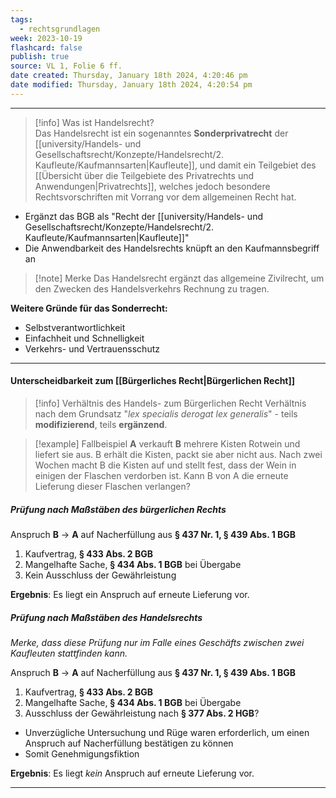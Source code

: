 ```yaml
---
tags:
  - rechtsgrundlagen
week: 2023-10-19
flashcard: false
publish: true
source: VL 1, Folie 6 ff.
date created: Thursday, January 18th 2024, 4:20:46 pm
date modified: Thursday, January 18th 2024, 4:20:54 pm
---
```

***

> [!info] Was ist Handelsrecht?  
> Das Handelsrecht ist ein sogenanntes **Sonderprivatrecht** der [[university/Handels- und Gesellschaftsrecht/Konzepte/Handelsrecht/2. Kaufleute/Kaufmannsarten|Kaufleute]], und damit ein Teilgebiet des [[Übersicht über die Teilgebiete des Privatrechts und Anwendungen|Privatrechts]], welches jedoch besondere Rechtsvorschriften mit Vorrang vor dem allgemeinen Recht hat.
> 

- Ergänzt das BGB als "Recht der [[university/Handels- und Gesellschaftsrecht/Konzepte/Handelsrecht/2. Kaufleute/Kaufmannsarten|Kaufleute]]"
- Die Anwendbarkeit des Handelsrechts knüpft an den Kaufmannsbegriff an

> [!note] Merke 
> Das Handelsrecht ergänzt das allgemeine Zivilrecht, um den Zwecken des Handelsverkehrs Rechnung zu tragen.

**Weitere Gründe für das Sonderrecht:**
- Selbstverantwortlichkeit
- Einfachheit und Schnelligkeit
- Verkehrs- und Vertrauensschutz

***
#### Unterscheidbarkeit zum [[Bürgerliches Recht|Bürgerlichen Recht]]

> [!info] Verhältnis des Handels- zum Bürgerlichen Recht 
> Verhältnis nach dem Grundsatz "*lex specialis derogat lex generalis*" - teils **modifizierend**, teils **ergänzend**.

> [!example] Fallbeispiel 
> **A** verkauft **B** mehrere Kisten Rotwein und liefert sie aus. B erhält die Kisten, packt sie aber nicht aus. Nach zwei Wochen macht B die Kisten auf und stellt fest, dass der Wein in einigen der Flaschen verdorben ist. Kann B von A die erneute Lieferung dieser Flaschen verlangen?

##### Prüfung nach Maßstäben des bürgerlichen Rechts

Anspruch **B** $\rightarrow$ **A** auf Nacherfüllung aus **§ 437 Nr. 1, § 439 Abs. 1 BGB**
1. Kaufvertrag, **§ 433 Abs. 2 BGB**
2. Mangelhafte Sache, **§ 434 Abs. 1 BGB** bei Übergabe
3. Kein Ausschluss der Gewährleistung

**Ergebnis**: Es liegt ein Anspruch auf erneute Lieferung vor.

##### Prüfung nach Maßstäben des Handelsrechts

*Merke, dass diese Prüfung nur im Falle eines Geschäfts zwischen zwei Kaufleuten stattfinden kann.*

Anspruch **B** $\rightarrow$ **A** auf Nacherfüllung aus **§ 437 Nr. 1, § 439 Abs. 1 BGB**
1. Kaufvertrag, **§ 433 Abs. 2 BGB**
2. Mangelhafte Sache, **§ 434 Abs. 1 BGB** bei Übergabe
3. Ausschluss der Gewährleistung nach **§ 377 Abs. 2 HGB**?

- Unverzügliche Untersuchung und Rüge waren erforderlich, um einen Anspruch auf Nacherfüllung bestätigen zu können
- Somit Genehmigungsfiktion

**Ergebnis**: Es liegt *kein* Anspruch auf erneute Lieferung vor.

***
